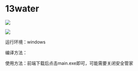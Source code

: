 # 13water

[![](https://img.shields.io/badge/language-python-green)](https://github.com/fangdaoyou)

[![](https://img.shields.io/badge/code_quality-A-green)](https://github.com/fangdaoyou)

运行环境：windows

编译方法：

使用方法：前端下载后点击main.exe即可，可能需要关闭安全管家
